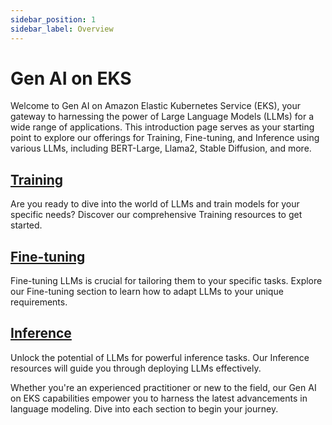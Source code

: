 ```yaml
---
sidebar_position: 1
sidebar_label: Overview
---
```


# Gen AI on EKS

Welcome to Gen AI on Amazon Elastic Kubernetes Service (EKS), your gateway to harnessing the power of Large Language Models (LLMs) for a wide range of applications. This introduction page serves as your starting point to explore our offerings for Training, Fine-tuning, and Inference using various LLMs, including BERT-Large, Llama2, Stable Diffusion, and more.

## [Training](https://awslabs.github.io/data-on-eks/docs/category/training-on-eks)
Are you ready to dive into the world of LLMs and train models for your specific needs? Discover our comprehensive Training resources to get started.

## [Fine-tuning](https://awslabs.github.io/data-on-eks/docs/category/training-on-eks)
Fine-tuning LLMs is crucial for tailoring them to your specific tasks. Explore our Fine-tuning section to learn how to adapt LLMs to your unique requirements.

## [Inference](https://awslabs.github.io/data-on-eks/docs/category/inference-on-eks)
Unlock the potential of LLMs for powerful inference tasks. Our Inference resources will guide you through deploying LLMs effectively.

Whether you're an experienced practitioner or new to the field, our Gen AI on EKS capabilities empower you to harness the latest advancements in language modeling. Dive into each section to begin your journey.
